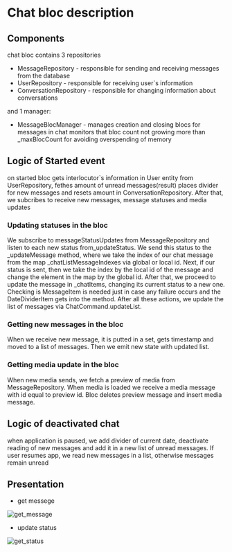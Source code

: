 # Chat bloc description 
## Components 
chat bloc contains 3 repositories 

+ MessageRepository - responsible for sending and receiving messages from the database
+ UserRepository - responsible for receiving user`s information
+ ConversationRepository - responsible for changing information about conversations 

and 1 manager: 

+ MessageBlocManager - manages creation and closing blocs for messages in chat monitors that bloc count not growing more than _maxBlocCount  for avoiding overspending of memory

## Logic of Started event 
on started bloc gets interlocutor`s information in User entity from UserRepository, fethes amount of unread messages(result) places divider for new messages and resets amount in ConversationRepository. After that, we subcribes to receive new messages, message statuses and media updates 

### Updating statuses in the bloc
 We subscribe to messageStatusUpdates from MessageRepository and listen to each new status from_updateStatus. We send this status to the _updateMessage method, where we take the index of our chat message from the map _chatListMessageIndexes via global or local id. 
Next, if our status is sent, then we take the index by the local id of the message and change the element in the map by the global id.
After that, we proceed to update the message in _chatItems, changing its current status to a new one. Checking is MessageItem
is needed just in case any failure occurs and the DateDividerItem gets into the method.
After all these actions, we update the list of messages via ChatCommand.updateList.

### Getting new messages in the bloc
When we receive new message, it is putted in a set, gets timestamp and moved to a list of messages. Then we emit new state with updated list.
### Getting media update in the bloc
When new media sends, we fetch a preview of media from MessageRepository. When media is loaded we receive a media message with id equal to preview id. Bloc deletes preview message and insert media message. 

## Logic of deactivated chat
when application is paused, we add divider of current date, deactivate reading of new messages and add it in a new list of unread messages. If user resumes app, we read new messages in a list, otherwise messages remain unread

## Presentation 
+ get messege
  
![get_message](https://github.com/MobyteDev/chat-demo/assets/47796424/8e2bae8e-35c3-4d8c-83e1-5c26537e525d)

+ update status

![get_status](https://github.com/MobyteDev/chat-demo/assets/47796424/e5097d40-e8b3-485d-8641-4db37f81c5fb)
